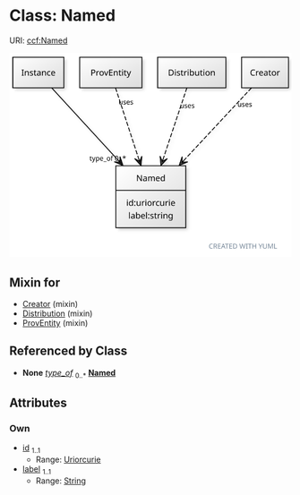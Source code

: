 
# Class: Named



URI: [ccf:Named](http://purl.org/ccf/Named)


[![img](images/Named.svg)](images/Named.svg)

## Mixin for

 * [Creator](Creator.md) (mixin) 
 * [Distribution](Distribution.md) (mixin) 
 * [ProvEntity](ProvEntity.md) (mixin) 

## Referenced by Class

 *  **None** *[type_of](type_of.md)*  <sub>0..\*</sub>  **[Named](Named.md)**

## Attributes


### Own

 * [id](id.md)  <sub>1..1</sub>
     * Range: [Uriorcurie](types/Uriorcurie.md)
 * [label](label.md)  <sub>1..1</sub>
     * Range: [String](types/String.md)
